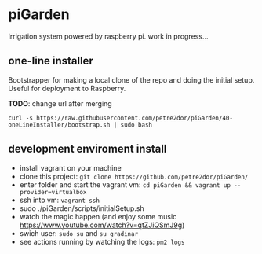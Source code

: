 # piGarden
Irrigation system powered by raspberry pi. work in progress...

## one-line installer
Bootstrapper for making a local clone of the repo and doing the initial setup. Useful for deployment to Raspberry.

**TODO**: change url after merging

```
curl -s https://raw.githubusercontent.com/petre2dor/piGarden/40-oneLineInstaller/bootstrap.sh | sudo bash
```

## development enviroment install

- install vagrant on your machine
- clone this project: `git clone https://github.com/petre2dor/piGarden/`
- enter folder and start the vagrant vm: `cd piGarden && vagrant up --provider=virtualbox`
- ssh into vm: `vagrant ssh`
- sudo ./piGarden/scripts/initialSetup.sh
- watch the magic happen (and enjoy some music https://www.youtube.com/watch?v=qtZJiQSmJ9g)
- swich user: `sudo su` and `su gradinar`
- see actions running by watching the logs: `pm2 logs`
